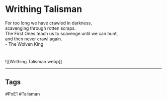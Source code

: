 # Writhing Talisman
For too long we have crawled in darkness,  
scavenging through rotten scraps.  
The First Ones teach us to scavenge until we can hunt,  
and then never crawl again.  
\- The Wolven King

#
![[Writhing Talisman.webp]]

---
## Tags
#PoE1
#Talisman 